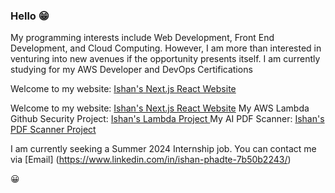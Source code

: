 ### Hello :grin:

<!--
**IshanPhadte776/IshanPhadte776** is a ✨ _special_ ✨ repository because its `README.md` (this file) appears on your GitHub profile.


-->

My programming interests include Web Development, Front End Development, and Cloud Computing. However, I am more than interested in venturing into new avenues if the opportunity presents itself. I am currently studying for my AWS Developer and DevOps Certifications 


Welcome to my website: [Ishan's Next.js React Website](https://ishan-next-react-website.vercel.app/)

Welcome to my website: [Ishan's Next.js React Website](https://ishan-next-react-website.vercel.app/)
My AWS Lambda Github Security Project: [Ishan's Lambda Project ](https://github.com/IshanPhadte776/LambdaEventTriggering)
My AI PDF Scanner: [Ishan's PDF Scanner Project ](https://github.com/IshanPhadte776/PDFQuestionScanner)


I am currently seeking a Summer 2024 Internship job. You can contact me via [Email] (https://www.linkedin.com/in/ishan-phadte-7b50b2243/)




:grinning:
